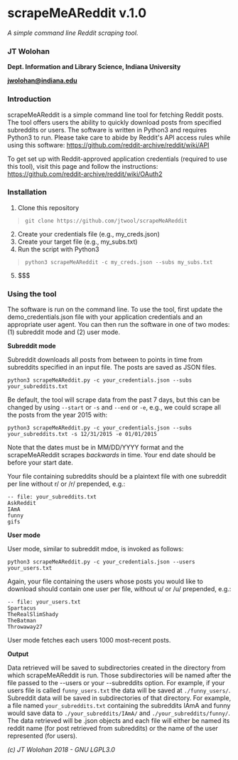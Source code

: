 # scrapeMeAReddit v.1.0
*A simple command line Reddit scraping tool.*
### JT Wolohan
**Dept. Information and Library Science, Indiana University**

**jwolohan@indiana.edu**

### Introduction
scrapeMeAReddit is a simple command line tool for fetching Reddit posts. The tool offers users the ability to quickly download posts from specified subreddits or users. The software is written in Python3 and requires Python3 to run. Please take care to abide by Reddit's API access rules while using this software: https://github.com/reddit-archive/reddit/wiki/API

To get set up with Reddit-approved application credentials (required to use this tool), visit this page and follow the instructions: https://github.com/reddit-archive/reddit/wiki/OAuth2

### Installation
1. Clone this repository
  > `git clone https://github.com/jtwool/scrapeMeAReddit`
2. Create your credentials file (e.g., my_creds.json)
3. Create your target file (e.g., my_subs.txt)
4. Run the script with Python3
> `python3 scrapeMeAReddit -c my_creds.json --subs my_subs.txt`
5. $$$

### Using the tool
The software is run on the command line. To use the tool, first update the demo\_credentials.json file with your application credentials and an appropriate user agent. You can then run the software in one of two modes: (1) subreddit mode and (2) user mode.

**Subreddit mode**

Subreddit downloads all posts from between to points in time from subreddits specified in an input file. The posts are saved as JSON files.

`python3 scrapeMeAReddit.py -c your_credentials.json --subs your_subreddits.txt`

Be default, the tool will scrape data from the past 7 days, but this can be changed by using `--start` or `-s` and `--end` or `-e`, e.g., we could scrape all the posts from the year 2015 with:

`python3 scrapeMeAReddit.py -c your_credentials.json --subs your_subreddits.txt -s 12/31/2015 -e 01/01/2015`

Note that the dates must be in MM/DD/YYYY format and the scrapeMeAReddit scrapes *backwards* in time. Your end date should be before your start date.

Your file containing subreddits should be a plaintext file with one subreddit per line without r/ or /r/ prepended, e.g.:

    -- file: your_subreddits.txt
    AskReddit
    IAmA
    funny
    gifs

**User mode**

User mode, similar to subreddit mdoe, is invoked as follows:

`python3 scrapeMeAReddit.py -c your_credentials.json --users your_users.txt`

Again, your file containing the users whose posts you would like to download should contain one user per file, without u/ or /u/ prepended, e.g.:

    -- file: your_users.txt
    Spartacus
    TheRealSlimShady
    TheBatman
    Throwaway27

User mode fetches each users 1000 most-recent posts.

**Output**

Data retrieved will be saved to subdirectories created in the directory from which scrapeMeAReddit is run. Those subdirectories will be named after the file passed to the --users or your --subreddits option. For example, if your users file is called `funny_users.txt` the data will be saved at `./funny_users/`. Subreddit data will be saved in subdirectories of that directory. For example, a file named `your_subreddits.txt` containing the subreddits IAmA and funny would save data to `./your_subreddits/IAmA/` and `./your_subreddits/funny/`. The data retrieved will be .json objects and each file will either be named its reddit name (for post retrieved from subreddits) or the name of the user represented (for users).

*(c) JT Wolohan 2018 - GNU LGPL3.0*
